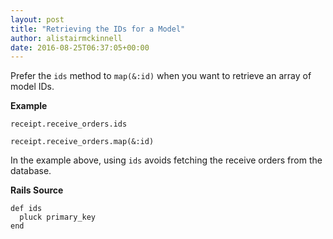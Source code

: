 ```yaml
---
layout: post
title: "Retrieving the IDs for a Model"
author: alistairmckinnell
date: 2016-08-25T06:37:05+00:00
---
```


Prefer the `ids`  method to  `map(&:id)` when you want to retrieve an array of model IDs.

**Example**

```
receipt.receive_orders.ids
```

```
receipt.receive_orders.map(&:id)
```
In the example above, using `ids` avoids fetching the receive orders from the database.

**Rails Source**

```
def ids
  pluck primary_key
end
```
